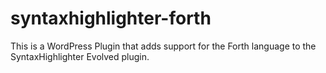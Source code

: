 # syntaxhighlighter-forth
This is a WordPress Plugin that adds support for the Forth language to the SyntaxHighlighter Evolved plugin.
